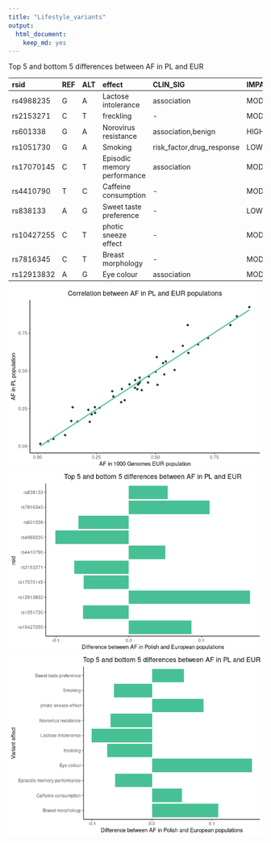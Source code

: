 ```yaml
---
title: "Lifestyle_variants"
output:
  html_document:
    keep_md: yes
---
```










Top 5 and bottom 5 differences between AF in PL and EUR


|rsid       |REF |ALT |effect                      |CLIN_SIG                  |IMPACT   |    PL_AF| EUR_AF|  eur_diff|
|:----------|:---|:---|:---------------------------|:-------------------------|:--------|--------:|------:|---------:|
|rs4988235  |G   |A   |Lactose intolerance         |association               |MODIFIER | 0.407116| 0.5080| -0.100884|
|rs2153271  |C   |T   |freckling                   |-                         |MODIFIER | 0.505545| 0.5805| -0.074955|
|rs601338   |G   |A   |Norovirus resistance        |association,benign        |HIGH     | 0.371996| 0.4414| -0.069404|
|rs1051730  |G   |A   |Smoking                     |risk_factor,drug_response |LOW      | 0.305453| 0.3688| -0.063347|
|rs17070145 |C   |T   |Episodic memory performance |association               |MODIFIER | 0.292052| 0.3539| -0.061848|
|rs4410790  |T   |C   |Caffeine consumption        |-                         |MODIFIER | 0.665434| 0.6153|  0.050134|
|rs838133   |A   |G   |Sweet taste preference      |-                         |LOW      | 0.628004| 0.5746|  0.053404|
|rs10427255 |C   |T   |photic sneeze effect        |-                         |MODIFIER | 0.591035| 0.5050|  0.086035|
|rs7816345  |C   |T   |Breast morphology           |-                         |MODIFIER | 0.258780| 0.1481|  0.110680|
|rs12913832 |A   |G   |Eye colour                  |association               |MODIFIER | 0.802680| 0.6362|  0.166480|




![](lifestyle_files/figure-html/unnamed-chunk-3-1.png)<!-- -->![](lifestyle_files/figure-html/unnamed-chunk-3-2.png)<!-- -->![](lifestyle_files/figure-html/unnamed-chunk-3-3.png)<!-- -->
